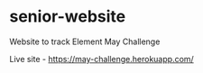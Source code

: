 # senior-website
Website to track Element May Challenge

Live site - https://may-challenge.herokuapp.com/
